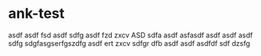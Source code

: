 # ank-test

asdf
asdf
fsd
asdf
sdfg
asdf
fzd
zxcv
ASD
sdfa
asdf
asfasdf
asdf
asdf
asdf
sdfg
sdgfasgserfgszdfg
asdf
ert
zxcv
sdfgr
dfb
asdf
asdf
asdfdf
sdf
dzsfg
